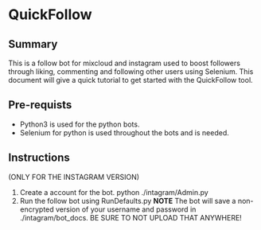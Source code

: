 # QuickFollow

## Summary
This is a follow bot for mixcloud and instagram used to boost followers through liking, commenting and following other users using Selenium. This document will give a quick tutorial to get started with the QuickFollow tool.

## Pre-requists
- Python3 is used for the python bots.
- Selenium for python is used throughout the bots and is needed.

## Instructions
(ONLY FOR THE INSTAGRAM VERSION)
1. Create a account for the bot. python ./intagram/Admin.py
1. Run the follow bot using RunDefaults.py
**NOTE** The bot will save a non-encrypted version of your username and password in ./intagram/bot_docs. BE SURE TO NOT UPLOAD THAT ANYWHERE!

